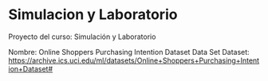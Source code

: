 # Simulacion y Laboratorio
Proyecto del curso: Simulación y Laboratorio 

Nombre: Online Shoppers Purchasing Intention Dataset Data Set
Dataset: https://archive.ics.uci.edu/ml/datasets/Online+Shoppers+Purchasing+Intention+Dataset#
